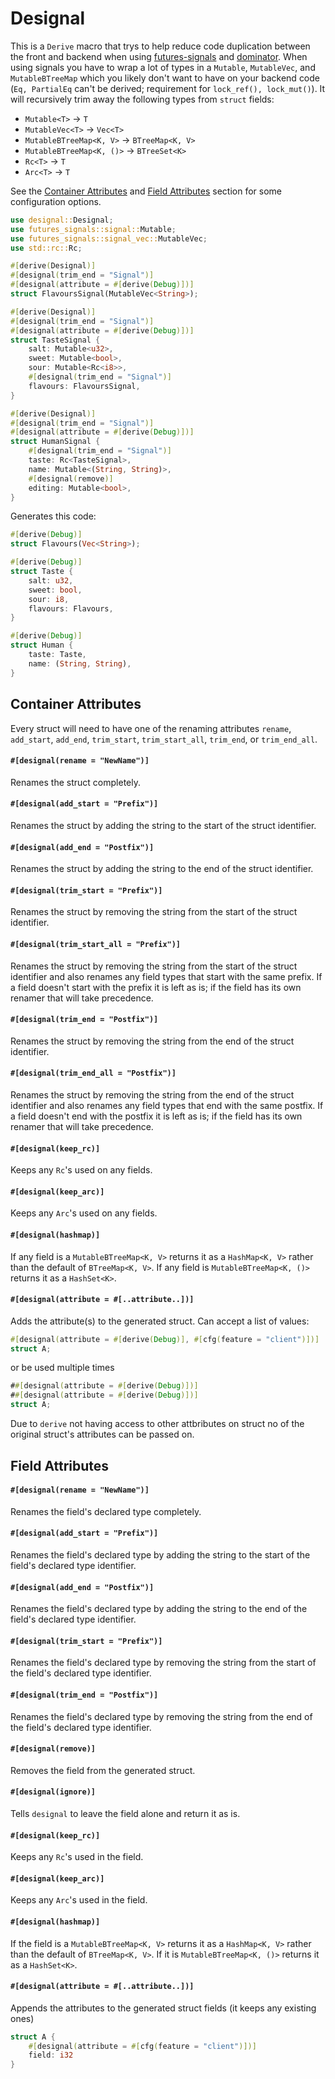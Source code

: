 # Designal
This is a `Derive` macro that trys to help reduce code duplication between the front and backend
when using [futures-signals](https:docs.rs/futures-signals) and [dominator](https:docs.rs/dominator/).
When using signals you have to wrap a lot of types in a `Mutable`, `MutableVec`, and `MutableBTreeMap` which you likely don't want to have on your backend code (`Eq, PartialEq` can't be derived; requirement for `lock_ref(), lock_mut()`). It will recursively trim away the following types from `struct` fields:

- `Mutable<T>` -> `T`
- `MutableVec<T>` -> `Vec<T>`
- `MutableBTreeMap<K, V>` -> `BTreeMap<K, V>`
- `MutableBTreeMap<K, ()>` -> `BTreeSet<K>`
- `Rc<T>` -> `T`
- `Arc<T>` -> `T`

See the [Container Attributes](#container-attributes) and [Field Attributes](#field-attributes) section for some configuration options.

```rust
use designal::Designal;
use futures_signals::signal::Mutable;
use futures_signals::signal_vec::MutableVec;
use std::rc::Rc;

#[derive(Designal)]
#[designal(trim_end = "Signal")]
#[designal(attribute = #[derive(Debug)])]
struct FlavoursSignal(MutableVec<String>);

#[derive(Designal)]
#[designal(trim_end = "Signal")]
#[designal(attribute = #[derive(Debug)])]
struct TasteSignal {
    salt: Mutable<u32>,
    sweet: Mutable<bool>,
    sour: Mutable<Rc<i8>>,
    #[designal(trim_end = "Signal")]
    flavours: FlavoursSignal,
}

#[derive(Designal)]
#[designal(trim_end = "Signal")]
#[designal(attribute = #[derive(Debug)])]
struct HumanSignal {
    #[designal(trim_end = "Signal")]
    taste: Rc<TasteSignal>,
    name: Mutable<(String, String)>,
    #[designal(remove)]
    editing: Mutable<bool>,
}
```

Generates this code:
```rust
#[derive(Debug)]
struct Flavours(Vec<String>);

#[derive(Debug)]
struct Taste {
    salt: u32,
    sweet: bool,
    sour: i8,
    flavours: Flavours,
}

#[derive(Debug)]
struct Human {
    taste: Taste,
    name: (String, String),
}
```

## Container Attributes
Every struct will need to have one of the renaming attributes `rename`, `add_start`, `add_end`, `trim_start`, `trim_start_all`, `trim_end`, or `trim_end_all`.

#### `#[designal(rename = "NewName")]`
Renames the struct completely.

#### `#[designal(add_start = "Prefix")]`
Renames the struct by adding the string to the start of the struct identifier.

#### `#[designal(add_end = "Postfix")]`
Renames the struct by adding the string to the end of the struct identifier.

#### `#[designal(trim_start = "Prefix")]`
Renames the struct by removing the string from the start of the struct identifier.

#### `#[designal(trim_start_all = "Prefix")]`
Renames the struct by removing the string from the start of the struct identifier and also renames any field types that start with the same prefix. If a field doesn't start with the prefix it is left as is; if the field has its own renamer that will take precedence.

#### `#[designal(trim_end = "Postfix")]`
Renames the struct by removing the string from the end of the struct identifier.

#### `#[designal(trim_end_all = "Postfix")]`
Renames the struct by removing the string from the end of the struct identifier and also renames any field types that end with the same postfix. If a field doesn't end with the postfix it is left as is; if the field has its own renamer that will take precedence.

#### `#[designal(keep_rc)]`
Keeps any `Rc`'s used on any fields.

#### `#[designal(keep_arc)]`
Keeps any `Arc`'s used on any fields.

#### `#[designal(hashmap)]`
If any field is a `MutableBTreeMap<K, V>` returns it as a `HashMap<K, V>` rather than the default of `BTreeMap<K, V>`. If any field is `MutableBTreeMap<K, ()>` returns it as a `HashSet<K>`.

#### `#[designal(attribute = #[..attribute..])]`
Adds the attribute(s) to the generated struct. Can accept a list of values:
```rust
#[designal(attribute = #[derive(Debug)], #[cfg(feature = "client")])]
struct A;
```
or be used multiple times
```rust
##[designal(attribute = #[derive(Debug)])]
##[designal(attribute = #[derive(Debug)])]
struct A;
```
Due to `derive` not having access to other attbributes on struct no of the original struct's attributes can be passed on.

## Field Attributes

#### `#[designal(rename = "NewName")]`
Renames the field's declared type completely.

#### `#[designal(add_start = "Prefix")]`
Renames the field's declared type by adding the string to the start of the field's declared type identifier.

#### `#[designal(add_end = "Postfix")]`
Renames the field's declared type by adding the string to the end of the field's declared type identifier.

#### `#[designal(trim_start = "Prefix")]`
Renames the field's declared type by removing the string from the start of the field's declared type identifier.

#### `#[designal(trim_end = "Postfix")]`
Renames the field's declared type by removing the string from the end of the field's declared type identifier.

#### `#[designal(remove)]`
Removes the field from the generated struct.

#### `#[designal(ignore)]`
Tells `designal` to leave the field alone and return it as is.

#### `#[designal(keep_rc)]`
Keeps any `Rc`'s used in the field.

#### `#[designal(keep_arc)]`
Keeps any `Arc`'s used in the field.

#### `#[designal(hashmap)]`
If the field is a `MutableBTreeMap<K, V>` returns it as a `HashMap<K, V>` rather than the default of `BTreeMap<K, V>`. If it is `MutableBTreeMap<K, ()>` returns it as a `HashSet<K>`.

#### `#[designal(attribute = #[..attribute..])]`
Appends the attributes to the generated struct fields (it keeps any existing ones)
```rust
struct A {
    #[designal(attribute = #[cfg(feature = "client")])]
    field: i32
}
```